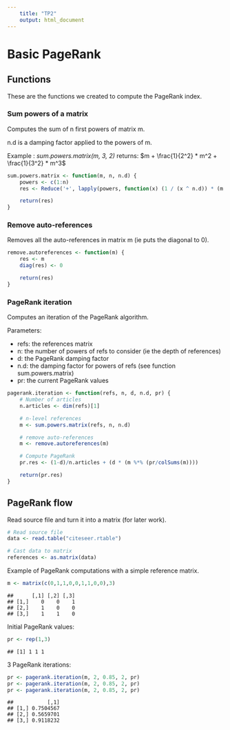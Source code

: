 ```yaml
---
    title: "TP2"
    output: html_document
---
```




# Basic PageRank

## Functions

These are the functions we created to compute the PageRank index.

### Sum powers of a matrix

Computes the sum of n first powers of matrix m.

n.d is a damping factor applied to the powers of m.

Example : *sum.powers.matrix(m, 3, 2)* returns: $m + \frac{1}{2^2} * m^2 + \frac{1}{3^2} * m^3$


```r
sum.powers.matrix <- function(m, n, n.d) {
    powers <- c(1:n)
    res <- Reduce('+', lapply(powers, function(x) (1 / (x ^ n.d)) * (m %^% x)))

    return(res)
}
```
### Remove auto-references

Removes all the auto-references in matrix m (ie puts the diagonal to 0).


```r
remove.autoreferences <- function(m) {
    res <- m
    diag(res) <- 0

    return(res)
}
```


### PageRank iteration

Computes an iteration of the PageRank algorithm.

Parameters:

  - refs: the references matrix
  - n: the number of powers of refs to consider (ie the depth of references)
  - d: the PageRank damping factor
  - n.d: the damping factor for powers of refs (see function sum.powers.matrix)
  - pr: the current PageRank values


```r
pagerank.iteration <- function(refs, n, d, n.d, pr) {
    # Number of articles
    n.articles <- dim(refs)[1]

    # n-level references
    m <- sum.powers.matrix(refs, n, n.d)

    # remove auto-references
    m <- remove.autoreferences(m)

    # Compute PageRank
    pr.res <- (1-d)/n.articles + (d * (m %*% (pr/colSums(m))))

    return(pr.res)
}
```

## PageRank flow

Read source file and turn it into a matrix (for later work).


```r
# Read source file
data <- read.table("citeseer.rtable")

# Cast data to matrix
references <- as.matrix(data)
```

Example of PageRank computations with a simple reference matrix.


```r
m <- matrix(c(0,1,1,0,0,1,1,0,0),3)
```


```
##      [,1] [,2] [,3]
## [1,]    0    0    1
## [2,]    1    0    0
## [3,]    1    1    0
```

Initial PageRank values:


```r
pr <- rep(1,3)
```


```
## [1] 1 1 1
```

3 PageRank iterations:


```r
pr <- pagerank.iteration(m, 2, 0.85, 2, pr)
pr <- pagerank.iteration(m, 2, 0.85, 2, pr)
pr <- pagerank.iteration(m, 2, 0.85, 2, pr)
```


```
##           [,1]
## [1,] 0.7504567
## [2,] 0.5659701
## [3,] 0.9118232
```
